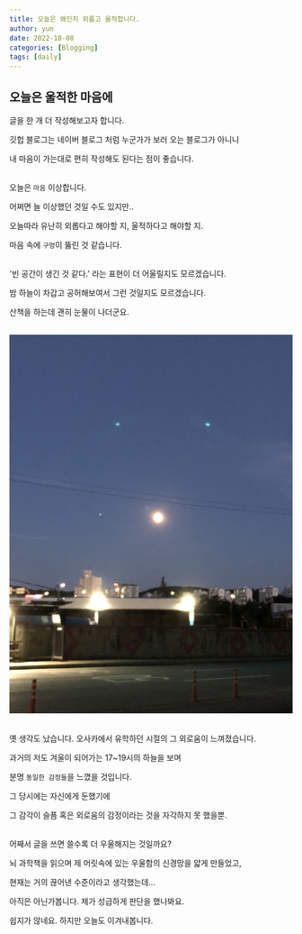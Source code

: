 ```yaml
---
title: 오늘은 왜인지 외롭고 울적합니다.
author: yun
date: 2022-10-08
categories: [Blogging]
tags: [daily]
---
```


## 오늘은 울적한 마음에

글을 한 개 더 작성해보고자 합니다.

깃헙 블로그는 네이버 블로그 처럼 누군가가 보러 오는 블로그가 아니니

내 마음이 가는대로 편히 작성해도 된다는 점이 좋습니다.
<br/><br/>



오늘은 `마음` 이상합니다.

어쩌면 늘 이상했던 것일 수도 있지만..

오늘따라 유난히 외롭다고 해야할 지, 울적하다고 해야할 지.

마음 속에 `구멍`이 뚫린 것 같습니다.
<br/><br/>



'빈 공간이 생긴 것 같다.' 라는 표현이 더 어울릴지도 모르겠습니다.

밤 하늘이 차갑고 공허해보여서 그런 것일지도 모르겠습니다.

산책을 하는데 괜히 눈물이 나더군요.
<br/><br/>

![night_sky](/assets/img/night_sky.jpg)

<br/>
옛 생각도 났습니다. 오사카에서 유학하던 시절의 그 외로움이 느껴졌습니다.

과거의 저도 겨울이 되어가는 17~19시의 하늘을 보며 

분명 `동일한 감정들`을 느꼈을 것입니다.

그 당시에는 자신에게 둔했기에 

그 감각이 슬픔 혹은 외로움의 감정이라는 것을 자각하지 못 했을뿐.
<br/><br/>


어째서 글을 쓰면 쓸수록 더 우울해지는 것일까요?

뇌 과학책을 읽으며 제 머릿속에 있는 우울함의 신경망을 얇게 만들었고,

현재는 거의 끊어낸 수준이라고 생각했는데...

아직은 아닌가봅니다. 제가 성급하게 판단을 했나봐요.

쉽지가 않네요. 하지만 오늘도 이겨내봅니다.






